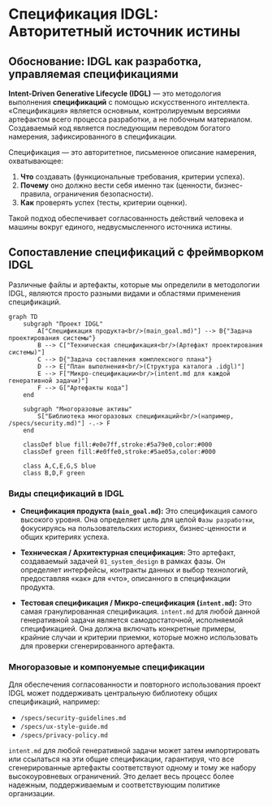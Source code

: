 # Спецификация IDGL: Авторитетный источник истины

## Обоснование: IDGL как разработка, управляемая спецификациями

**Intent-Driven Generative Lifecycle (IDGL)** — это методология выполнения **спецификаций** с помощью искусственного интеллекта. «Спецификация» является основным, контролируемым версиями артефактом всего процесса разработки, а не побочным материалом. Создаваемый код является последующим переводом богатого намерения, зафиксированного в спецификации.

Спецификация — это авторитетное, письменное описание намерения, охватывающее:
1.  **Что** создавать (функциональные требования, критерии успеха).
2.  **Почему** оно должно вести себя именно так (ценности, бизнес-правила, ограничения безопасности).
3.  **Как** проверять успех (тесты, критерии оценки).

Такой подход обеспечивает согласованность действий человека и машины вокруг единого, недвусмысленного источника истины.

## Сопоставление спецификаций с фреймворком IDGL

Различные файлы и артефакты, которые мы определили в методологии IDGL, являются просто разными видами и областями применения спецификаций.

```mermaid
graph TD
    subgraph "Проект IDGL"
        A["Спецификация продукта<br/>(main_goal.md)"] --> B{"Задача проектирования системы"}
        B --> C["Техническая спецификация<br/>(Артефакт проектирования системы)"]
        C --> D{"Задача составления комплексного плана"}
        D --> E["План выполнения<br/>(Структура каталога .idgl)"]
        E --> F["Микро-спецификации<br/>(intent.md для каждой генеративной задачи)"]
        F --> G["Артефакты кода"]
    end

    subgraph "Многоразовые активы"
        S["Библиотека многоразовых спецификаций<br/>(например, /specs/security.md)"] -.-> F
    end

    classDef blue fill:#e0e7ff,stroke:#5a79e0,color:#000
    classDef green fill:#e0ffe0,stroke:#5ae05a,color:#000
    
    class A,C,E,G,S blue
    class B,D,F green
```

### Виды спецификаций в IDGL

*   **Спецификация продукта (`main_goal.md`):** Это спецификация самого высокого уровня. Она определяет цель для целой `Фазы разработки`, фокусируясь на пользовательских историях, бизнес-ценности и общих критериях успеха.

*   **Техническая / Архитектурная спецификация:** Это артефакт, создаваемый задачей `01_system_design` в рамках фазы. Он определяет интерфейсы, контракты данных и выбор технологий, предоставляя «как» для «что», описанного в спецификации продукта.

*   **Тестовая спецификация / Микро-спецификация (`intent.md`):** Это самая гранулированная спецификация. `intent.md` для любой данной генеративной задачи является самодостаточной, исполняемой спецификацией. Она должна включать конкретные примеры, крайние случаи и критерии приемки, которые можно использовать для проверки сгенерированного артефакта.

### Многоразовые и компонуемые спецификации

Для обеспечения согласованности и повторного использования проект IDGL может поддерживать центральную библиотеку общих спецификаций, например:
*   `/specs/security-guidelines.md`
*   `/specs/ux-style-guide.md`
*   `/specs/privacy-policy.md`

`intent.md` для любой генеративной задачи может затем импортировать или ссылаться на эти общие спецификации, гарантируя, что все сгенерированные артефакты соответствуют одному и тому же набору высокоуровневых ограничений. Это делает весь процесс более надежным, поддерживаемым и соответствующим политике организации. 